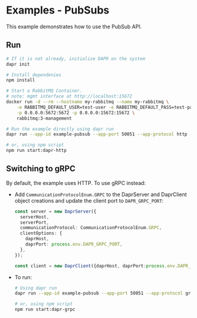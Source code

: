 # Examples - PubSubs

This example demonstrates how to use the PubSub API.

## Run

```bash
# If it is not already, initialize DAPR on the system
dapr init

# Install dependenies
npm install

# Start a RabbitMQ Container.
# note: mgmt interface at http://localhost:15672
docker run -d --rm --hostname my-rabbitmq --name my-rabbitmq \
    -e RABBITMQ_DEFAULT_USER=test-user -e RABBITMQ_DEFAULT_PASS=test-password \
    -p 0.0.0.0:5672:5672 -p 0.0.0.0:15672:15672 \
    rabbitmq:3-management

# Run the example directly using dapr run
dapr run --app-id example-pubsub --app-port 50051 --app-protocol http --components-path ./components npm run start

# or, using npm script
npm run start:dapr-http
```

## Switching to gRPC

By default, the example uses HTTP. To use gRPC instead:

- Add `CommunicationProtocolEnum.GRPC` to the DaprServer and DaprClient object creations and update the client port to `DAPR_GRPC_PORT`:

  ```typescript
  const server = new DaprServer({
    serverHost,
    serverPort,
    communicationProtocol: CommunicationProtocolEnum.GRPC,
    clientOptions: {
      daprHost,
      daprPort: process.env.DAPR_GRPC_PORT,
    },
  });

  const client = new DaprClient({daprHost, daprPort:process.env.DAPR_GRPC_PORT, communicationProtocol:CommunicationProtocolEnum.GRPC});
  ```

- To run:

  ```bash
  # Using dapr run
  dapr run --app-id example-pubsub --app-port 50051 --app-protocol grpc --components-path ./components npm run start

  # or, using npm script
  npm run start:dapr-grpc
  ```

